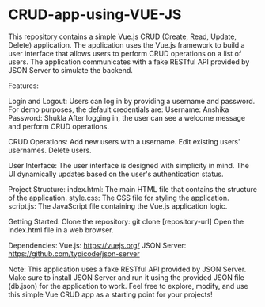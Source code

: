 # CRUD-app-using-VUE-JS



This repository contains a simple Vue.js CRUD (Create, Read, Update, Delete) application. The application uses the Vue.js framework to build a user interface that allows users to perform CRUD operations on a list of users. The application communicates with a fake RESTful API provided by JSON Server to simulate the backend.

Features:

Login and Logout:
Users can log in by providing a username and password. For demo purposes, the default credentials are:
Username: Anshika
Password: Shukla
After logging in, the user can see a welcome message and perform CRUD operations.

CRUD Operations:
Add new users with a username.
Edit existing users' usernames.
Delete users.

User Interface:
The user interface is designed with simplicity in mind.
The UI dynamically updates based on the user's authentication status.

Project Structure:
index.html: The main HTML file that contains the structure of the application.
style.css: The CSS file for styling the application.
script.js: The JavaScript file containing the Vue.js application logic.

Getting Started:
Clone the repository: git clone [repository-url]
Open the index.html file in a web browser.

Dependencies:
Vue.js: https://vuejs.org/
JSON Server: https://github.com/typicode/json-server

Note:
This application uses a fake RESTful API provided by JSON Server. Make sure to install JSON Server and run it using the provided JSON file (db.json) for the application to work.
Feel free to explore, modify, and use this simple Vue CRUD app as a starting point for your projects!
